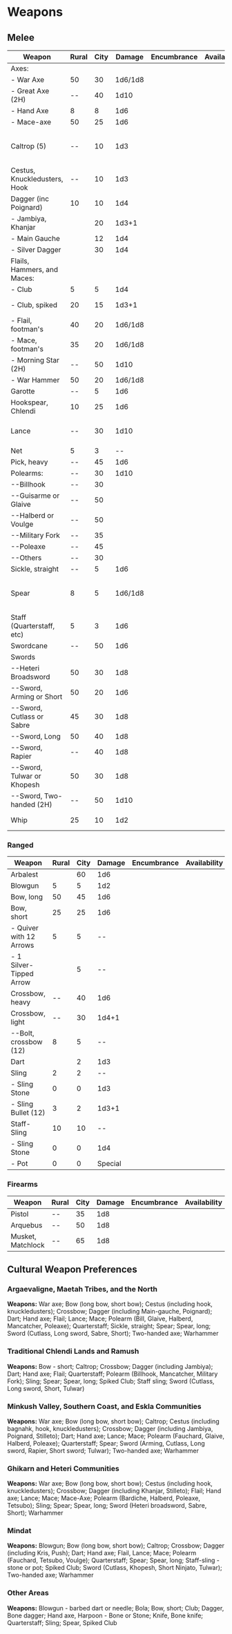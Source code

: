 # Weapons

## Melee

|**Weapon**                    | Rural | City | **Damage** | Encumbrance | Availability | Special     |
| --------------------------------|-------|------|------------|-------------|--------------|-------------|
|Axes:                     |       |      |            |             |              |             |
| -  War Axe                |   50  |   30 |   1d6/1d8  |             |              |             |
| -  Great Axe (2H)               |   --  |   40 |     1d10  |             |              |             |
| -  Hand Axe                  |    8  |    8 |      1d6  |             |              |             |
| -  Mace-axe                     |   50  |   25 |       1d6  |             |              |             |
| Caltrop (5)                     |   --  |   10 |       1d3  |             |              | Dropped for special attack method |
| Cestus, Knuckledusters, Hook    |   --  |   10 |       1d3  |             |              |             |
| Dagger (inc Poignard)           |   10  |   10 |       1d4  |             |              |             |
| -  Jambiya, Khanjar             |       |   20 |     1d3+1  |             |              | Can not be thrown |
| -  Main Gauche                  |       |   12 |       1d4  |             |              |             |
| -  Silver Dagger            |      |   30 |       1d4  |             |              |             |
| Flails, Hammers, and Maces:   |       |      |            |             |              |             |
| -  Club                    |    5  |   5  |      1d4  |             |              |             |
| -  Club, spiked            |   20  |  15  |    1d3+1  |             |              | Can not be thrown |
| -  Flail, footman's           |   40  |  20  |   1d6/1d8  |             |              |             |
| -  Mace, footman's              |   35  |  20  |   1d6/1d8  |             |              |             |
| -  Morning Star (2H)            |   --  |  50  |     1d10  |             |              |             |
| -  War Hammer           |   50  |  20  |   1d6/1d8  |             |              |             |
| Garotte                         |   --  |   5  |       1d6  |             |              |    |
| Hookspear, Chlendi              |   10  |  25  |       1d6  |             |              |    |
| Lance                           |   --  |  30  |      1d10  |             |              | charge from horseback    |
| Net                             |    5  |   3  |        --  |             |              |    |
| Pick, heavy                     |   --  |  45  |       1d6  |             |              |    |
| Polearms:                       |   --  |  30  |      1d10  |             |              |    |
| --Billhook                      |   --  |  30  |            |             |              |    |
| --Guisarme or Glaive            |   --  |  50  |            |             |              |    |
| --Halberd or Voulge             |   --  |  50  |            |             |              |    |
| --Military Fork                 |   --  |  35  |            |             |              |    |
| --Poleaxe                       |   --  |  45  |            |             |              |    |
| --Others                        |   --  |  30  |            |             |              |    |
| Sickle, straight                |   --  |   5  |       1d6  |             |              |    |
| Spear                           |    8  |   5  |   1d6/1d8  |             |              | strike from second rank    |
| Staff (Quarterstaff, etc)       |    5  |   3  |       1d6  |             |              |    |
| Swordcane                       |   --  |  50  |       1d6  |             |              |    |
| Swords                          |       |      |            |             |              |    |
| --Heteri Broadsword             |   50  |  30  |       1d8  |             |              |    |
| --Sword, Arming or Short        |   50  |  20  |       1d6  |             |              |    |
| --Sword, Cutlass or Sabre       |   45  |  30  |       1d8  |             |              |    |
| --Sword, Long                   |   50  |  40  |       1d8  |             |              |    |
| --Sword, Rapier                 |   --  |  40  |       1d8  |             |              |    |
| --Sword, Tulwar or Khopesh      |   50  |  30  |       1d8  |             |              |    |
| --Sword, Two-handed (2H)        |   --  |  50  |      1d10  |             |              |    |
| Whip                            |   25  |  10  |       1d2  |             |              | can entangle      |

### Ranged

|**Weapon**                  | Rural | City | **Damage** | Encumbrance | Availability | Special     |
| ------------------------------|-------|------|------------|-------------|--------------|-------------|
| Arbalest                  |       |  60  |       1d6  |             |              |             |
| Blowgun                       |    5  |   5  |       1d2  |             |              |    |
| Bow, long                     |   50  |  45  |       1d6  |             |              |    |
| Bow, short                    |   25  |  25  |       1d6  |             |              |    |
| - Quiver with 12 Arrows       |    5  |   5  |       --   |             |              |             |
| - 1 Silver-Tipped Arrow       |      |   5  |       --   |             |              |             |
| Crossbow, heavy               |   --  |  40  |       1d6  |             |              |    |
| Crossbow, light               |   --  |  30  |     1d4+1  |             |              |    |
| --Bolt, crossbow (12)         |    8  |   5  |       --   |             |              |    |
| Dart                          |       |   2  |       1d3  |             |              |    |
| Sling                         |    2  |   2  |       --   |             |              |    |
| - Sling Stone                 |    0  |   0  |       1d3  |             |              |    |
| - Sling Bullet (12)           |    3  |   2  |     1d3+1  |             |              |    |
| Staff-Sling                   |   10  |  10  |       --   |             |              |    |
| - Sling Stone                 |    0  |   0  |       1d4  |             |              |    |
| - Pot                         |    0  |   0  |   Special  |             |              |    |

### Firearms

|**Weapon**                  | Rural | City | **Damage** | Encumbrance | Availability | Special |
| ------------------------------|-------|------|------------|-------------|--------------|---------|
| Pistol                        | --    | 35   |       1d8  |             |              |    |
| Arquebus                      | --    | 50   |       1d8  |             |              |    |
| Musket, Matchlock             | --    | 65   |       1d8  |             |              |    |

## Cultural Weapon Preferences

### Argaevaligne, Maetah Tribes, and the North

**Weapons:** War axe; Bow (long bow, short bow); Cestus (including hook, knuckledusters); Crossbow; Dagger (including Main-gauche, Poignard); Dart; Hand axe; Flail; Lance; Mace; Polearm (Bill, Glaive, Halberd, Mancatcher, Poleaxe); Quarterstaff; Sickle, straight; Spear; Spear, long; Sword (Cutlass, Long sword, Sabre, Short); Two-handed axe; Warhammer

### Traditional Chlendi Lands and Ramush

**Weapons:** Bow - short; Caltrop; Crossbow; Dagger (including Jambiya); Dart; Hand axe; Flail; Quarterstaff; Polearm (Billhook, Mancatcher, Military Fork); Sling; Spear; Spear, long; Spiked Club; Staff sling; Sword (Cutlass, Long sword, Short, Tulwar)

### Minkush Valley, Southern Coast, and Eskla Communities

**Weapons:** War axe; Bow (long bow, short bow); Caltrop; Cestus (including bagnahk, hook, knuckledusters); Crossbow; Dagger (including Jambiya, Poignard, Stilleto); Dart; Hand axe; Lance; Mace; Polearm (Fauchard, Glaive, Halberd, Poleaxe); Quarterstaff; Spear; Sword (Arming, Cutlass, Long sword, Rapier, Short sword; Tulwar); Two-handed axe; Warhammer

### Ghikarn and Heteri Communities

**Weapons:** War axe; Bow (long bow, short bow); Cestus (including hook, knuckledusters); Crossbow; Dagger (including Khanjar, Stilleto); Flail; Hand axe; Lance; Mace; Mace-Axe; Polearm (Bardiche, Halberd, Poleaxe, Tetsubo); Sling; Spear; Spear, long; Sword (Heteri broadsword, Sabre, Short); Warhammer

### Mindat

**Weapons:** Blowgun; Bow (long bow, short bow); Caltrop; Crossbow; Dagger (including Kris, Push); Dart; Hand axe; Flail, Lance; Mace; Polearm (Fauchard, Tetsubo, Voulge); Quarterstaff; Spear; Spear, long; Staff-sling - stone or pot; Spiked Club; Sword (Cutlass, Khopesh, Short Ninjato, Tulwar); Two-handed axe; Warhammer

### Other Areas

**Weapons:** Blowgun - barbed dart or needle; Bola; Bow, short; Club; Dagger, Bone dagger; Hand axe, Harpoon - Bone or Stone; Knife, Bone knife; Quarterstaff; Sling; Spear, Spiked Club
